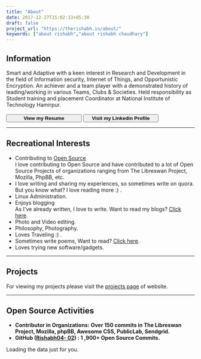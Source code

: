 ```yaml
---
title: "About"
date: 2017-12-27T15:02:13+05:30
draft: false
project_url: "https://therishabh.in/about/"
keywords: ["about rishabh","about rishabh chaudhary"]
---
```


## Information
Smart and Adaptive with a keen interest in Research and Development in the field of Information security, Internet of Things, and Opportunistic Encryption. An achiever and a team player with a demonstrated history of leading/working in various Teams, Clubs & Societies. Held responsibility as Student training and placement Coordinator at National Institute of Technology Hamirpur.
<br><br>
<a href="https://drive.google.com/file/d/1lg_m6PtkVcnSDPLGqUbWBo8AQPP3czTA/view?usp=sharing" target="_blank"><button style="width: 40%"><b>View my Resume</b></button></a>   <a href="https://www.linkedin.com/in/rishabh0402/" target="_blank"><button style="width: 40%"><b>Visit my Linkedin Profile</b></button></a>


___________________________________________


## Recreational Interests
* Contributing to [Open Source](http://github.com/Rishabh04-02/)<br>
	I love contributing to Open Source and have contributed to a lot of Open Source Projects of organizations ranging from The Libreswan Project, Mozilla, PhpBB, etc.
* I love writing and sharing my experiences, so sometimes write on quora. But you know what? I love reading more :) .
* Linux Administration.
* Enjoys blogging<br>
	As I've already written, I love to write. Want to read my blogs? [Click here](https://therishabh.in/post/).
* Photo and Video editing.
* Philosophy, Photography.
* Loves Traveling :) .
* Sometimes write poems, Want to read? [Click here](/tags/poem).
* Loves trying new software/gadgets.

___________________________________________


## Projects
For viewing my projects please visit the [projects page](https://therishabh.in/projects/) of website.

___________________________________________


## Open Source Activities
* **Contributor in Organizations: Over 150 commits in The Libreswan Project, Mozilla, phpBB, Awesome CSS, PublicLab, Sendgrid.**
* **GitHub ([Rishabh04- 02](https://github.com/Rishabh04-02/)) : 1 ,900+ Open Source Commits.**

<!-- Prepare a container for your calendar. -->
<script src="https://cdn.rawgit.com/IonicaBizau/github-calendar/gh-pages/dist/github-calendar.min.js"></script>
<!-- Optionally, include the theme (if you don't want to struggle to write the CSS) -->
<link rel="stylesheet" href="https://cdn.rawgit.com/IonicaBizau/github-calendar/gh-pages/dist/github-calendar.css"/>
<!-- Prepare a container for your calendar. -->
<div class="calendar" style="width:auto; overflow-x:scroll">
    <!-- Loading stuff -->
    Loading the data just for you.
</div>
<script>
    new GitHubCalendar(".calendar", "Rishabh04-02");
</script>
